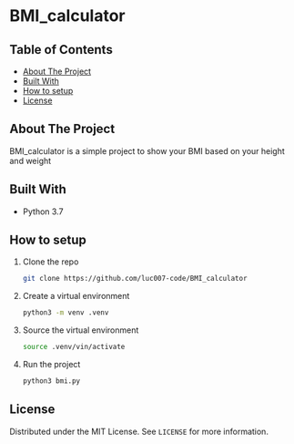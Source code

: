 # BMI_calculator

## Table of Contents
* [About The Project](#About-The-Project)
* [Built With](#Built-With)
* [How to setup](#How-to-setup)
* [License](#License)

## About The Project
BMI_calculator is a simple project to show your BMI based on your height and weight

## Built With
* Python 3.7

## How to setup

1. Clone the repo
    ```bash
    git clone https://github.com/luc007-code/BMI_calculator
    ```
2. Create a virtual environment
    ```bash
    python3 -m venv .venv
    ```
3. Source the virtual environment
    ```bash
    source .venv/vin/activate
    ```
3. Run the project
    ```bash
    python3 bmi.py
    ```
    
## License
Distributed under the MIT License. See `LICENSE` for more information.
